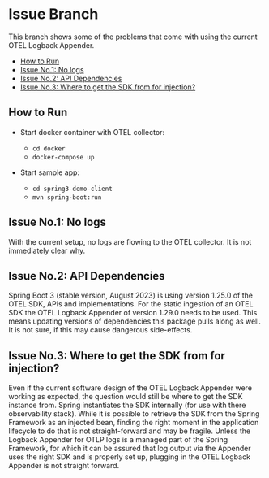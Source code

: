 # Issue Branch

This branch shows some of the problems that come with using the current OTEL Logback Appender.

- [How to Run](#how-to-run)
- [Issue No.1: No logs](#issue-no1-no-logs)
- [Issue No.2: API Dependencies](#issue-no2-api-dependencies)
- [Issue No.3: Where to get the SDK from for injection?](#issue-no3-where-to-get-the-sdk-from-for-injection)

## How to Run

* Start docker container with OTEL collector: 
  * `cd docker`
  * `docker-compose up`

* Start sample app:
  * `cd spring3-demo-client`
  * `mvn spring-boot:run`

## Issue No.1: No logs 

With the current setup, no logs are flowing to the OTEL collector. It is not immediately clear why.

## Issue No.2: API Dependencies

Spring Boot 3 (stable version, August 2023) is using version 1.25.0 of the OTEL SDK, APIs and implementations.
For the static ingestion of an OTEL SDK the OTEL Logback Appender of version 1.29.0 needs to be used.
This means updating versions of dependencies this package pulls along as well.
It is not sure, if this may cause dangerous side-effects.

## Issue No.3: Where to get the SDK from for injection?

Even if the current software design of the OTEL Logback Appender were working as expected, the question would still be where to get the SDK instance from.
Spring instantiates the SDK internally (for use with there observability stack). While it is possible to retrieve the SDK from the Spring Framework as an injected bean, finding the right moment in the application lifecycle to do that is not straight-forward and may be fragile. Unless the Logback Appender for OTLP logs is a managed part of the Spring Framework, for which it can be assured that log output via the Appender uses the right SDK and is properly set up, plugging in the OTEL Logback Appender is not straight forward.

